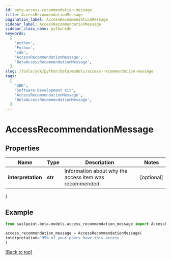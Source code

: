 ```yaml
---
id: beta-access-recommendation-message
title: AccessRecommendationMessage
pagination_label: AccessRecommendationMessage
sidebar_label: AccessRecommendationMessage
sidebar_class_name: pythonsdk
keywords:
  [
    'python',
    'Python',
    'sdk',
    'AccessRecommendationMessage',
    'BetaAccessRecommendationMessage',
  ]
slug: /tools/sdk/python/beta/models/access-recommendation-message
tags:
  [
    'SDK',
    'Software Development Kit',
    'AccessRecommendationMessage',
    'BetaAccessRecommendationMessage',
  ]
---
```


# AccessRecommendationMessage

## Properties

| Name | Type | Description | Notes |
| --- | --- | --- | --- |
| **interpretation** | **str** | Information about why the access item was recommended. | [optional] |

}

## Example

```python
from sailpoint.beta.models.access_recommendation_message import AccessRecommendationMessage

access_recommendation_message = AccessRecommendationMessage(
interpretation='95% of your peers have this access.'
)

```

[[Back to top]](#)
